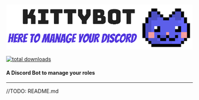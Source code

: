 <img src="src/main/resources/public/images/kittybot_banner_noborders.png" />

[![total downloads](https://img.shields.io/github/downloads/TopiSenpai/kittybot/total.svg)](https://github.com/TopiSenpai/kittybot/releases)

#### A Discord Bot to manage your roles
---

//TODO: README.md
